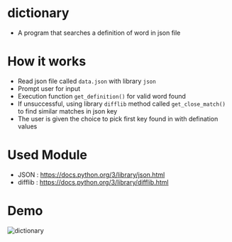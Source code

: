 # dictionary
 - A program that searches a definition of word in json file
 
# How it works
 - Read json file called `data.json` with library `json`
 - Prompt user for input 
 - Execution function `get_definition()` for valid word found
 - If unsuccessful, using library `difflib` method called `get_close_match()` to find similar matches in json key
 - The user is given the choice to pick first key found in with defination values  
 
# Used Module
 - JSON : https://docs.python.org/3/library/json.html
 - difflib : https://docs.python.org/3/library/difflib.html
# Demo
![dictionary](https://user-images.githubusercontent.com/50704452/101294077-c37eb480-381d-11eb-8658-6d4c56286fc1.gif)


 
